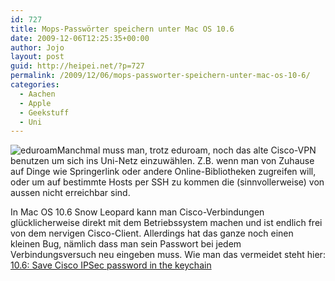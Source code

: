 ```yaml
---
id: 727
title: Mops-Passwörter speichern unter Mac OS 10.6
date: 2009-12-06T12:25:35+00:00
author: Jojo
layout: post
guid: http://heipei.net/?p=727
permalink: /2009/12/06/mops-passworter-speichern-unter-mac-os-10-6/
categories:
  - Aachen
  - Apple
  - Geekstuff
  - Uni
---
```

<img src="https://heipei.net/weblog/eduroam.gif" class="alignleft" alt="eduroam" />Manchmal muss man, trotz eduroam, noch das alte Cisco-VPN benutzen um sich ins Uni-Netz einzuwählen. Z.B. wenn man von Zuhause auf Dinge wie Springerlink oder andere Online-Bibliotheken zugreifen will, oder um auf bestimmte Hosts per SSH zu kommen die (sinnvollerweise) von aussen nicht erreichbar sind.
  
In Mac OS 10.6 Snow Leopard kann man Cisco-Verbindungen glücklicherweise direkt mit dem Betriebssystem machen und ist endlich frei von dem nervigen Cisco-Client. Allerdings hat das ganze noch einen kleinen Bug, nämlich dass man sein Passwort bei jedem Verbindungsversuch neu eingeben muss. Wie man das vermeidet steht hier: [10.6: Save Cisco IPSec password in the keychain](http://www.macosxhints.com/article.php?story=2009082703155512)